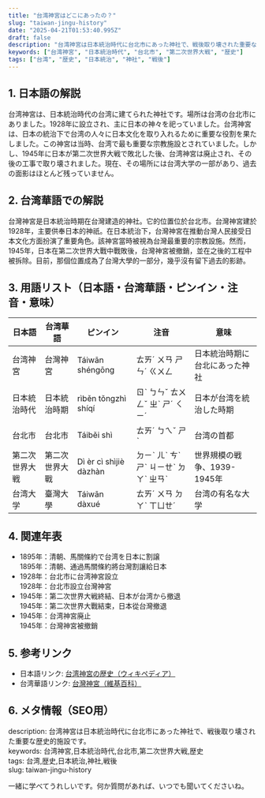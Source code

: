 ```yaml
---
title: "台湾神宮はどこにあったの？"
slug: "taiwan-jingu-history"
date: "2025-04-21T01:53:40.995Z"
draft: false
description: "台湾神宮は日本統治時代に台北市にあった神社で、戦後取り壊された重要な歴史的施設です。"
keywords: ["台湾神宮", "日本統治時代", "台北市", "第二次世界大戦", "歴史"]
tags: ["台湾", "歴史", "日本統治", "神社", "戦後"]
---
```


## 1. 日本語の解説  
台湾神宮は、日本統治時代の台湾に建てられた神社です。場所は台湾の台北市にありました。1928年に設立され、主に日本の神々を祀っていました。台湾神宮は、日本の統治下で台湾の人々に日本文化を取り入れるために重要な役割を果たしました。この神宮は当時、台湾で最も重要な宗教施設とされていました。しかし、1945年に日本が第二次世界大戦で敗北した後、台湾神宮は廃止され、その後の工事で取り壊されました。現在、その場所には台湾大学の一部があり、過去の面影はほとんど残っていません。

## 2. 台湾華語での解説  
台灣神宮是日本統治時期在台灣建造的神社。它的位置位於台北市。台灣神宮建於1928年，主要供奉日本的神祇。在日本統治下，台灣神宮在推動台灣人民接受日本文化方面扮演了重要角色。該神宮當時被視為台灣最重要的宗教設施。然而，1945年，日本在第二次世界大戰中戰敗後，台灣神宮被撤銷，並在之後的工程中被拆除。目前，那個位置成為了台灣大學的一部分，幾乎沒有留下過去的影跡。

## 3. 用語リスト（日本語・台湾華語・ピンイン・注音・意味）  
| 日本語     | 台湾華語     | ピンイン  | 注音    | 意味                        |
|----------|----------|--------|--------|---------------------------|
| 台湾神宮   | 台灣神宮   | Táiwān shéngōng   | ㄊㄞˊ ㄨㄢ ㄕㄣˊ ㄍㄨㄥ   | 日本統治時期に台北にあった神社 |
| 日本統治時代 | 日本統治時期 | rìběn tǒngzhì shíqí | ㄖˋ ㄅㄣˇ ㄊㄨㄥˇ ㄓˋ ㄕˊ ㄑㄧˊ | 日本が台湾を統治した時期      |
| 台北市     | 台北市     | Táiběi shì | ㄊㄞˊ ㄅㄟˇ ㄕˋ | 台湾の首都                  |
| 第二次世界大戦 | 第二次世界大戰 | Dì èr cì shìjiè dàzhàn | ㄉㄧˋ ㄦˋ ㄘˋ ㄕˋ ㄐㄧㄝˋ ㄉㄚˋ ㄓㄢˋ | 世界規模の戦争、1939-1945年   |
| 台湾大学   | 臺灣大學   | Táiwān dàxué | ㄊㄞˊ ㄨㄢ ㄉㄚˋ ㄒㄩㄝˊ | 台湾の有名な大学             |

## 4. 関連年表  
- 1895年：清朝、馬關條約で台湾を日本に割譲  
  1895年：清朝、通過馬關條約將台灣割讓給日本  
- 1928年：台北市に台湾神宮設立  
  1928年：台北市設立台灣神宮  
- 1945年：第二次世界大戦終結、日本が台湾から撤退  
  1945年：第二次世界大戰結束，日本從台灣撤退  
- 1945年：台湾神宮廃止  
  1945年：台灣神宮被撤銷  

## 5. 参考リンク  
- 日本語リンク: [台湾神宮の歴史（ウィキペディア）](https://ja.wikipedia.org/wiki/台湾神宮)
- 台湾華語リンク: [台灣神宮（維基百科）](https://zh.wikipedia.org/wiki/台灣神宮)

## 6. メタ情報（SEO用）  
description: 台湾神宮は日本統治時代に台北市にあった神社で、戦後取り壊された重要な歴史的施設です。  
keywords: 台湾神宮,日本統治時代,台北市,第二次世界大戦,歴史  
tags: 台湾,歴史,日本統治,神社,戦後  
slug: taiwan-jingu-history

一緒に学べてうれしいです。何か質問があれば、いつでも聞いてくださいね。